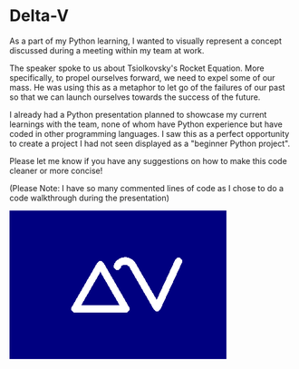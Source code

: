 # Delta-V
As a part of my Python learning, I wanted to visually represent a concept discussed during a meeting within my team at work.

The speaker spoke to us about Tsiolkovsky's Rocket Equation. More specifically, to propel ourselves forward, we need to expel some of our mass. He was using this as a metaphor to let go of the failures of our past so that we can launch ourselves towards the success of the future.

I already had a Python presentation planned to showcase my current learnings with the team, none of whom have Python experience but have coded in other programming languages. I saw this as a perfect opportunity to create a project I had not seen displayed as a "beginner Python project".

Please let me know if you have any suggestions on how to make this code cleaner or more concise!

(Please Note: I have so many commented lines of code as I chose to do a code walkthrough during the presentation)

![Delta-V](https://github.com/btocks/Delta-V/blob/main/Delta-V.png?raw=true)
